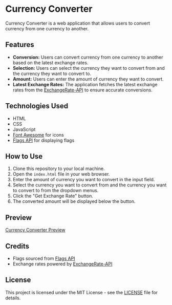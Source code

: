# Currency Converter

Currency Converter is a web application that allows users to convert currency from one currency to another.

## Features

- **Conversion:** Users can convert currency from one currency to another based on the latest exchange rates.
- **Selection:** Users can select the currency they want to convert from and the currency they want to convert to.
- **Amount:** Users can enter the amount of currency they want to convert.
- **Latest Exchange Rates:** The application fetches the latest exchange rates from the [ExchangeRate-API](https://exchangerate-api.com/) to ensure accurate conversions.

## Technologies Used

- HTML
- CSS
- JavaScript
- [Font Awesome](https://fontawesome.com/) for icons
- [Flags API](https://flagsapi.com/) for displaying flags

## How to Use

1. Clone this repository to your local machine.
2. Open the `index.html` file in your web browser.
3. Enter the amount of currency you want to convert in the input field.
4. Select the currency you want to convert from and the currency you want to convert to from the dropdown menus.
5. Click the "Get Exchange Rate" button.
6. The converted amount will be displayed below the button.

## Preview

[Currency Converter Preview](preview.png)

## Credits

- Flags sourced from [Flags API](https://flagsapi.com/)
- Exchange rates powered by [ExchangeRate-API](https://exchangerate-api.com/)

## License

This project is licensed under the MIT License - see the [LICENSE](LICENSE) file for details.
